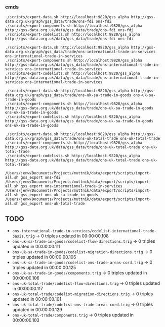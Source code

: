 
### cmds
```
./scripts/export-data.sh http://localhost:9820/gss_alpha http://gss-data.org.uk/graph/gss_data/trade/ons-fdi ons-fdi
./scripts/export-components.sh http://localhost:9820/gss_alpha http://gss-data.org.uk/data/gss_data/trade/ons-fdi ons-fdi
./scripts/export-codelists.sh http://localhost:9820/gss_alpha http://gss-data.org.uk/data/gss_data/trade/ons-fdi ons-fdi

./scripts/export-data.sh http://localhost:9820/gss_alpha http://gss-data.org.uk/graph/gss_data/trade/ons-international-trade-in-services ons-international-trade-in-services
./scripts/export-components.sh http://localhost:9820/gss_alpha http://gss-data.org.uk/data/gss_data/trade/ons-international-trade-in-services ons-international-trade-in-services
./scripts/export-codelists.sh http://localhost:9820/gss_alpha http://gss-data.org.uk/data/gss_data/trade/ons-international-trade-in-services ons-international-trade-in-services

./scripts/export-data.sh http://localhost:9820/gss_alpha http://gss-data.org.uk/graph/gss_data/trade/ons-uk-sa-trade-in-goods ons-uk-sa-trade-in-goods
./scripts/export-components.sh http://localhost:9820/gss_alpha http://gss-data.org.uk/data/gss_data/trade/ons-uk-sa-trade-in-goods ons-uk-sa-trade-in-goods
./scripts/export-codelists.sh http://localhost:9820/gss_alpha http://gss-data.org.uk/data/gss_data/trade/ons-uk-sa-trade-in-goods ons-uk-sa-trade-in-goods

./scripts/export-data.sh http://localhost:9820/gss_alpha http://gss-data.org.uk/graph/gss_data/trade/ons-uk-total-trade ons-uk-total-trade
./scripts/export-components.sh http://localhost:9820/gss_alpha http://gss-data.org.uk/data/gss_data/trade/ons-uk-total-trade ons-uk-total-trade
./scripts/export-codelists.sh http://localhost:9820/gss_alpha http://gss-data.org.uk/data/gss_data/trade/ons-uk-total-trade ons-uk-total-trade

```

```
/Users/jenw/Documents/Projects/muttnik/data/export/scripts/import-all.sh gss_export ons-fdi
/Users/jenw/Documents/Projects/muttnik/data/export/scripts/import-all.sh gss_export ons-international-trade-in-services
/Users/jenw/Documents/Projects/muttnik/data/export/scripts/import-all.sh gss_export ons-uk-sa-trade-in-goods
/Users/jenw/Documents/Projects/muttnik/data/export/scripts/import-all.sh gss_export ons-uk-total-trade
```

## TODO

 - `ons-international-trade-in-services/codelist-international-trade-basis.trig` -> 0 triples updated in 00:00:00.108
 - `ons-uk-sa-trade-in-goods/codelist-flow-directions.trig` -> 0 triples updated in 00:00:00.111
 - `ons-uk-sa-trade-in-goods/codelist-migration-directions.trig` -> 0 triples updated in 00:00:00.106
 - `ons-uk-sa-trade-in-goods/codelist-ons-trade-areas-cord.trig` -> 0 triples updated in 00:00:00.125
 - `ons-uk-sa-trade-in-goods/components.trig` -> 0 triples updated in 00:00:00.106
 - `ons-uk-total-trade/codelist-flow-directions.trig` -> 0 triples updated in 00:00:00.117
 - `ons-uk-total-trade/codelist-migration-directions.trig` -> 0 triples updated in 00:00:00.101
 - `ons-uk-total-trade/codelist-ons-trade-areas-cord.trig` -> 0 triples updated in 00:00:00.129
 - `ons-uk-total-trade/components.trig` -> 0 triples updated in 00:00:00.103

